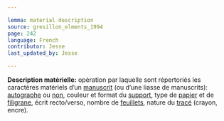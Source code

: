 ```yaml
---

lemma: material description
source: gresillon_elments_1994
page: 242
language: French
contributor: Jesse
last_updated_by: Jesse

---
```

**Description matérielle:** opération par laquelle sont répertoriés les caractères matériels d’un [manuscrit](manuscript.html) (ou d’une liasse de manuscrits): [autographe](autograph.html) ou [non](allograph.html), couleur et format du [support](textCarrier.html), type de [papier](paper.html) et de [filigrane](watermark.html), écrit recto/verso, nombre de [feuillets](sheet.html), nature du [tracé](trace.html) (crayon, encre).
